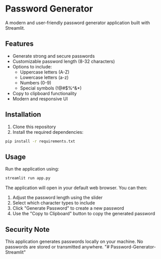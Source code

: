 # Password Generator

A modern and user-friendly password generator application built with Streamlit.

## Features

- Generate strong and secure passwords
- Customizable password length (8-32 characters)
- Options to include:
  - Uppercase letters (A-Z)
  - Lowercase letters (a-z)
  - Numbers (0-9)
  - Special symbols (!@#$%^&*)
- Copy to clipboard functionality
- Modern and responsive UI

## Installation

1. Clone this repository
2. Install the required dependencies:
```bash
pip install -r requirements.txt
```

## Usage

Run the application using:
```bash
streamlit run app.py
```

The application will open in your default web browser. You can then:
1. Adjust the password length using the slider
2. Select which character types to include
3. Click "Generate Password" to create a new password
4. Use the "Copy to Clipboard" button to copy the generated password

## Security Note

This application generates passwords locally on your machine. No passwords are stored or transmitted anywhere. "# Password-Generator-Streamlit" 
